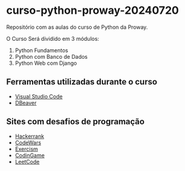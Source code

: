 # curso-python-proway-20240720

Repositório com as aulas do curso de Python da Proway.

O Curso Será dividido em 3 módulos:

1. Python Fundamentos
2. Python com Banco de Dados
3. Python Web com Django

## Ferramentas utilizadas durante o curso

- [Visual Studio Code](https://code.visualstudio.com/)
- [DBeaver](https://dbeaver.io/)

## Sites com desafios de programação

- [Hackerrank](https://www.hackerrank.com/)
- [CodeWars](https://www.codewars.com/)
- [Exercism](https://exercism.io/)
- [CodinGame](https://www.codingame.com/)
- [LeetCode](https://leetcode.com/)
